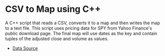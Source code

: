 # CSV to Map using C++
A C++ script that reads a CSV, converts it to a map and then writes the map to a text file. This script uses pricing data for SPY from Yahoo Finance's public download page. The final map will use dates as the key and contain tuples of the adjusted close and volume as values.

- [Data Source](https://finance.yahoo.com/quote/SPY?p=SPY)
